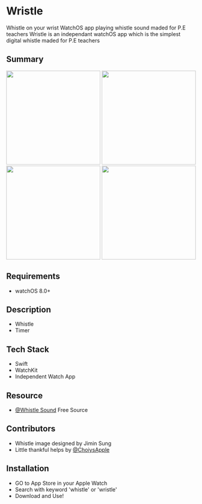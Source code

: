 # Wristle
Whistle on your wrist
WatchOS app playing whistle sound maded for P.E teachers
Wristle is an independant watchOS app which is the simplest digital whistle maded for P.E teachers

## Summary
<p float="left">
  <img src="https://user-images.githubusercontent.com/47246760/173627160-e800fe2c-96d6-49b0-b78b-d6b79f67cadc.gif" width="250" />
  <img src="https://user-images.githubusercontent.com/47246760/173628718-e1911484-1111-4321-b240-eb29192d1983.gif" width="250" /> 
  <img src="https://user-images.githubusercontent.com/47246760/173628767-11f03004-3e65-4c0e-ad20-06f8aaeddc10.gif" width="250" />
  <img src="https://user-images.githubusercontent.com/47246760/173628921-a982cc39-d61d-452c-a0da-90f7fe7b4fd1.gif" width="250" />
</p>

## Requirements
- watchOS 8.0+

## Description
- Whistle
- Timer

## Tech Stack
* Swift
* WatchKit
* Independent Watch App

## Resource
* [@Whistle Sound]() Free Source

## Contributors
* Whistle image designed by Jimin Sung
* Little thankful helps by [@ChoiysApple](https://github.com/ChoiysApple)

## Installation
- GO to App Store in your Apple Watch 
- Search with keyword 'whistle' or 'wristle'
- Download and Use!

